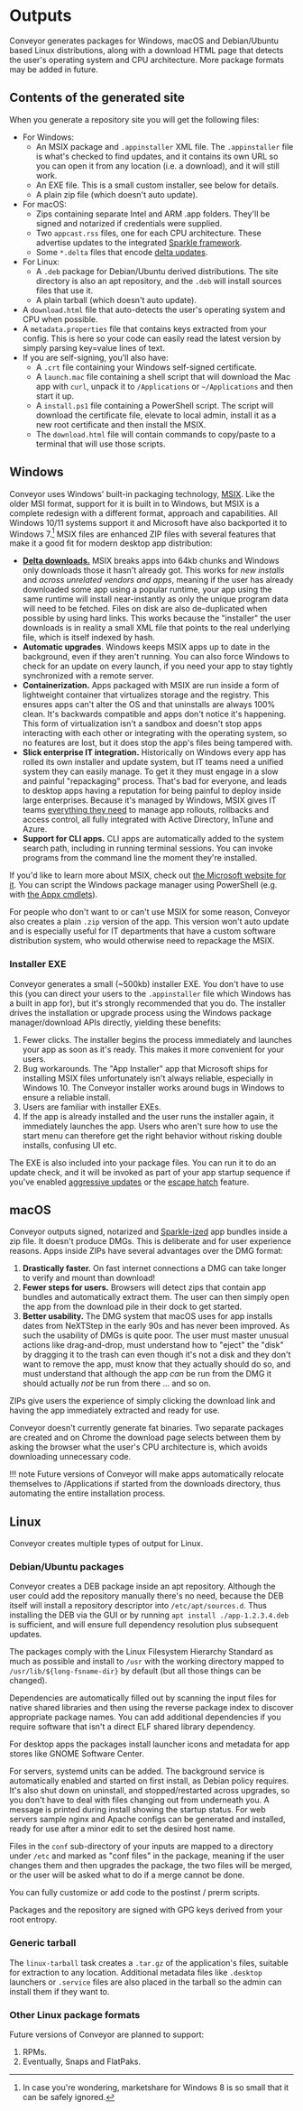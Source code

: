 # Outputs

Conveyor generates packages for Windows, macOS and Debian/Ubuntu based Linux distributions, along with a download HTML page that detects the user's operating system and CPU architecture. More package formats may be added in future. 

## Contents of the generated site

When you generate a repository site you will get the following files:

* For Windows:
    * An MSIX package and `.appinstaller` XML file. The `.appinstaller` file is what's checked to find updates, and it contains its own URL so you can open it from any location (i.e. a download), and it will still work.
    * An EXE file. This is a small custom installer, see below for details.
    * A plain zip file (which doesn't auto update).
* For macOS:
    * Zips containing separate Intel and ARM .app folders. They'll be signed and notarized if credentials were supplied.
    * Two `appcast.rss` files, one for each CPU architecture. These advertise updates to the integrated [Sparkle framework](https://sparkle-project.org/).
    * Some `*.delta` files that encode [delta updates](understanding-delta-updates.md).
* For Linux:
    * A `.deb` package for Debian/Ubuntu derived distributions. The site directory is also an apt repository, and the `.deb` will install sources files that use it.
    * A plain tarball (which doesn't auto update).
* A `download.html` file that auto-detects the user's operating system and CPU when possible.
* A `metadata.properties` file that contains keys extracted from your config. This is here so your code can easily read the latest version by simply parsing key=value lines of text.
* If you are self-signing, you'll also have:
    * A `.crt` file containing your Windows self-signed certificate.
    * A `launch.mac` file containing a shell script that will download the Mac app with `curl`, unpack it to `/Applications` or `~/Applications` and then start it up.
    * A `install.ps1` file containing a PowerShell script. The script will download the certificate file, elevate to local admin, install it as a new root certificate and then install the MSIX.
    * The `download.html` file will contain commands to copy/paste to a terminal that will use those scripts.

## Windows

Conveyor uses Windows' built-in packaging technology, [MSIX](https://docs.microsoft.com/en-us/windows/msix/). Like the older MSI format, support for it is built in to Windows, but MSIX is a complete redesign with a different format, approach and capabilities. All Windows 10/11 systems support it and Microsoft have also backported it to Windows 7.[^1] MSIX files are enhanced ZIP files with several features that make it a good fit for modern desktop app distribution:

* **[Delta downloads.](understanding-delta-updates.md)** MSIX breaks apps into 64kb chunks and Windows only downloads those it hasn't already got. This works for *new installs* and *across unrelated vendors and apps*, meaning if the user has already downloaded some app using a popular runtime, your app using the same runtime will install near-instantly as only the unique program data will need to be fetched. Files on disk are also de-duplicated when possible by using hard links. This works because the "installer" the user downloads is in reality a small XML file that points to the real underlying file, which is itself indexed by hash.
* **Automatic upgrades**. Windows keeps MSIX apps up to date in the background, even if they aren't running. You can also force Windows to check for an update on every launch, if you need your app to stay tightly synchronized with a remote server.
* **Containerization.** Apps packaged with MSIX are run inside a form of lightweight container that virtualizes storage and the registry. This ensures apps can't alter the OS and that uninstalls are always 100% clean. It's backwards compatible and apps don't notice it's happening. This form of virtualization isn't a sandbox and doesn't stop apps interacting with each other or integrating with the operating system, so no features are lost, but it does stop the app's files being tampered with.
* **Slick enterprise IT integration.** Historically on Windows every app has rolled its own installer and update system, but IT teams need a unified system they can easily manage. To get it they must engage in a slow and painful "repackaging" process. That's bad for everyone, and leads to desktop apps having a reputation for being painful to deploy inside large enterprises. Because it's managed by Windows, MSIX gives IT teams [everything they need](https://docs.microsoft.com/en-us/windows/msix/desktop/managing-your-msix-deployment-overview) to manage app rollouts, rollbacks and access control, all fully integrated with Active Directory, InTune and Azure.
* **Support for CLI apps.** CLI apps are automatically added to the system search path, including in running terminal sessions. You can invoke programs from the command line the moment they're installed.

If you'd like to learn more about MSIX, check out [the Microsoft website for it](https://docs.microsoft.com/en-us/windows/msix). You can script the Windows package manager using PowerShell (e.g. with [the Appx cmdlets](https://docs.microsoft.com/en-us/powershell/module/appx/?view=windowsserver2022-ps)).

For people who don't want to or can't use MSIX for some reason, Conveyor also creates a plain `.zip` version of the app. This version won't auto update and is especially useful for IT departments that have a custom software distribution system, who would otherwise need to repackage the MSIX.

### Installer EXE

Conveyor generates a small (~500kb) installer EXE. You don't have to use this (you can direct your users to the `.appinstaller` file which Windows has a built in app for), but it's strongly recommended that you do. The installer drives the installation or upgrade process using the Windows package manager/download APIs directly, yielding these benefits:

1. Fewer clicks. The installer begins the process immediately and launches your app as soon as it's ready. This makes it more convenient for your users.
2. Bug workarounds. The "App Installer" app that Microsoft ships for installing MSIX files unfortunately isn't always reliable, especially in Windows 10. The Conveyor installer works around bugs in Windows to ensure a reliable install.
3. Users are familiar with installer EXEs.
4. If the app is already installed and the user runs the installer again, it immediately launches the app. Users who aren't sure how to use the start menu can therefore get the right behavior without risking double installs, confusing UI etc.

The EXE is also included into your package files. You can run it to do an update check, and it will be invoked as part of your app startup sequence if you've enabled [aggressive updates](configs/update-modes.md#aggressive-updates) or the [escape hatch](configs/windows.md#escape-hatch-mechanism) feature.

## macOS

Conveyor outputs signed, notarized and [Sparkle-ized](https://sparkle-project.org/) app bundles inside a zip file. It doesn't produce DMGs. This is deliberate and for user experience reasons. Apps inside ZIPs have several advantages over the DMG format:

1. **Drastically faster.** On fast internet connections a DMG can take longer to verify and mount than download!
2. **Fewer steps for users.** Browsers will detect zips that contain app bundles and automatically extract them. The user can then simply open the app from the download pile in their dock to get started.
3. **Better usability.** The DMG system that macOS uses for app installs dates from NeXTStep in the early 90s and has never been improved. As such the usability of DMGs is quite poor. The user must master unusual actions like drag-and-drop, must understand how to "eject" the "disk" by dragging it to the trash can even though it's not a disk and they don't want to remove the app, must know that they actually should do so, and must understand that although the app *can* be run from the DMG it should actually *not* be run from there ... and so on.

ZIPs give users the experience of simply clicking the download link and having the app immediately extracted and ready for use. 

Conveyor doesn't currently generate fat binaries. Two separate packages are created and on Chrome the download page selects between them by asking the browser what the user's CPU architecture is, which avoids downloading unnecessary code. 

!!! note
    Future versions of Conveyor will make apps automatically relocate themselves to /Applications if started from the downloads directory, thus automating the entire installation process.

## Linux

Conveyor creates multiple types of output for Linux.

### Debian/Ubuntu packages

Conveyor creates a DEB package inside an apt repository. Although the user could add the repository manually there's no need, because the DEB itself will install a repository descriptor into `/etc/apt/sources.d`. Thus installing the DEB via the GUI or by running `apt install ./app-1.2.3.4.deb` is sufficient, and will ensure full dependency resolution plus subsequent updates. 

The packages comply with the Linux Filesystem Hierarchy Standard as much as possible and install to `/usr` with the working directory mapped to `/usr/lib/${long-fsname-dir}` by default (but all those things can be changed). 

Dependencies are automatically filled out by scanning the input files for native shared libraries and then using the reverse package index to discover appropriate package names. You can add additional dependencies if you require software that isn't a direct ELF shared library dependency. 

For desktop apps the packages install launcher icons and metadata for app stores like GNOME Software Center. 

For servers, systemd units can be added. The background service is automatically enabled and started on first install, as Debian policy requires. It's also shut down on uninstall, and stopped/restarted across upgrades, so you don't have to deal with files changing out from underneath you. A message is printed during install showing the startup status. For web servers sample nginx and Apache configs can be generated and installed, ready for use after a minor edit to set the desired host name.

Files in the `conf` sub-directory of your inputs are mapped to a directory under `/etc` and marked as "conf files" in the package, meaning if the user changes them and then upgrades the package, the two files will be merged, or the user will be asked what to do if a merge cannot be done.

You can fully customize or add code to the postinst / prerm scripts.

Packages and the repository are signed with GPG keys derived from your root entropy.

### Generic tarball

The `linux-tarball` task creates a `.tar.gz` of the application's files, suitable for extraction to any location. Additional metadata files like `.desktop` launchers or `.service` files are also placed in the tarball so the admin can install them if they want to.

### Other Linux package formats 

Future versions of Conveyor are planned to support:

1. RPMs.
3. Eventually, Snaps and FlatPaks.

[^1]: In case you're wondering, marketshare for Windows 8 is so small that it can be safely ignored.
